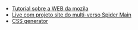 - [Tutorial sobre a WEB da mozila](https://developer.mozilla.org/pt-BR/docs/Learn/Getting_started_with_the_web)
- [Live com projeto site do multi-verso Spider Main](https://web.dio.me/lab/multiverso-spider-man-criando-um-site-com-html-css-e-javascript/learning/8e433153-5ac9-49ea-b2e6-38a5a93b4f21)
- [CSS generator](https://cssgenerator.org/)